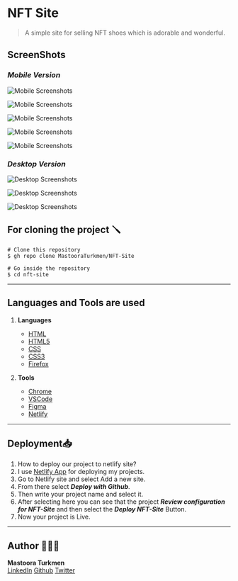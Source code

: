 # NFT Site

> A simple site for selling NFT shoes which is adorable and wonderful.

## ScreenShots

### _Mobile Version_

![Mobile Screenshots](./screenshots/Mobile-1.png)

![Mobile Screenshots](./screenshots/Mobile-2.png)

![Mobile Screenshots](./screenshots/Mobile-3.png)

![Mobile Screenshots](./screenshots/Mobile-4.png)

![Mobile Screenshots](./screenshots/Mobile-5.png)

### _Desktop Version_

![Desktop Screenshots](./screenshots/Desktop-1.png)

![Desktop Screenshots](./screenshots/Desktop-2.png)

![Desktop Screenshots](./screenshots/Desktop-3.png)


## For cloning the project 🪛

```
# Clone this repository
$ gh repo clone MastooraTurkmen/NFT-Site

# Go inside the repository
$ cd nft-site
```


-----


## Languages and Tools are used

1. **Languages**
    + [HTML](https://github.com/topics/html)
    + [HTML5](https://github.com/topics/html5)
    + [CSS](https://github.com/topics/css)
    + [CSS3](https://github.com/topics/css3)
    + [Firefox](https://github.com/topics/firefox)

2. **Tools** 
    + [Chrome](https://github.com/topics/chrome)
    + [VSCode](https://github.com/topics/vscode)
    + [Figma](https://github.com/topics/figma)
    + [Netlify](https://github.com/topics/netlify)


-----


## Deployment📥
1. How to deploy our project to netlify site?
2. I use [Netlify App](https://app.netlify.com/) for deploying my projects.
3. Go to Netlify site and select Add a new site.
4. From there select **_Deploy with Github_**.
5. Then write your project name and select it.
6. After selecting here you can see that the project **_Review configuration for NFT-Site_** and then select the **_Deploy NFT-Site_** Button.
7. Now your project is Live.


-----


## Author 👩🏻‍💻 
**Mastoora Turkmen**  
[LinkedIn](https://www.linkedin.com/in/mastoora-turkmen/) 
[Github](https://github.com/MastooraTurkmen/) 
[Twitter](https://twitter.com/MastooraJ22)